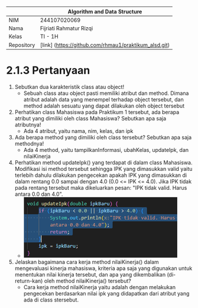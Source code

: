 |            | Algorithm and Data Structure                          |
| ---------- | ----------------------------------------------------- |
| NIM        | 244107020069                                          |
| Nama       | Fijriati Rahmatur Rizqi                               |
| Kelas      | TI - 1H                                               |
| Repository | [link] (https://github.com/rhmau1/praktikum_alsd.git) |

# 2.1.3 Pertanyaan

1. Sebutkan dua karakteristik class atau object!
   - Sebuah class atau object pasti memiliki atribut dan method. Dimana atribut adalah data yang menempel terhadap object tersebut, dan method adalah sesuatu yang dapat dilakukan oleh object tersebut
2. Perhatikan class Mahasiswa pada Praktikum 1 tersebut, ada berapa atribut yang dimiliki oleh class Mahasiswa? Sebutkan apa saja atributnya!
   - Ada 4 atribut, yaitu nama, nim, kelas, dan ipk
3. Ada berapa method yang dimiliki oleh class tersebut? Sebutkan apa saja methodnya!
   - Ada 4 method, yaitu tampilkanInformasi, ubahKelas, updateIpk, dan nilaiKinerja
4. Perhatikan method updateIpk() yang terdapat di dalam class Mahasiswa. Modifikasi isi method tersebut sehingga IPK yang dimasukkan valid yaitu terlebih dahulu dilakukan pengecekan apakah IPK yang dimasukkan di dalam rentang 0.0 sampai dengan 4.0 (0.0 <= IPK <= 4.0). Jika IPK tidak pada rentang tersebut maka dikeluarkan pesan: "IPK tidak valid. Harus antara 0.0 dan 4.0".
   - ![Screenshot](../img/p2/1.png)
5. Jelaskan bagaimana cara kerja method nilaiKinerja() dalam mengevaluasi kinerja mahasiswa, kriteria apa saja yang digunakan untuk menentukan nilai kinerja tersebut, dan apa yang dikembalikan (di-return-kan) oleh method nilaiKinerja() tersebut?
   - Cara kerja method nilaiKinerja yaitu adalah dengan melakukan pengecekan berdasarkan nilai ipk yang didapatkan dari atribut yang ada di class stersebut.
